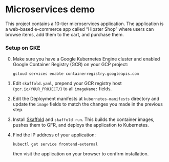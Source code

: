 # Microservices demo

This project contains a 10-tier microservices application. The application is a
web-based e-commerce app called “Hipster Shop” where users can browse items,
add them to the cart, and purchase them.

### Setup on GKE

0. Make sure you have a Google Kubernetes Engine cluster and enabled Google
   Container Registry (GCR) on your GCP project:

       gcloud services enable containerregistry.googleapis.com

1. Edit `skaffold.yaml`, prepend your GCR registry host (`gcr.io/YOUR_PROJECT/`)
   to all `imageName:` fields.

2. Edit the Deployment manifests at `kubernetes-manifests` directory and update
   the `image` fields to match the changes you made in the previous step.

3. Install [Skaffold] and `skaffold run`. This builds the container
   images, pushes them to GFR, and deploys the application to Kubernetes.

4.  Find the IP address of your application:

        kubectl get service frontend-external

    then visit the application on your browser to confirm
    installation.

[Skaffold]: https://github.com/GoogleContainerTools/skaffold/#installation
